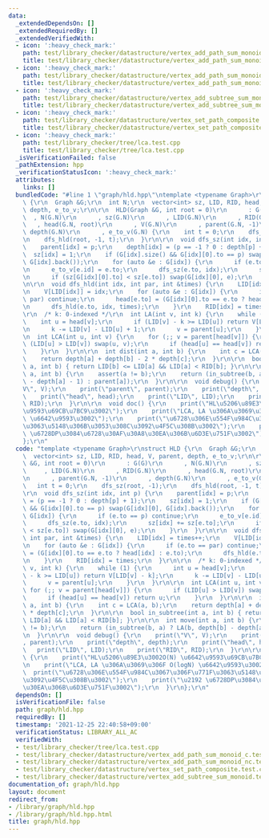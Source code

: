 ```yaml
---
data:
  _extendedDependsOn: []
  _extendedRequiredBy: []
  _extendedVerifiedWith:
  - icon: ':heavy_check_mark:'
    path: test/library_checker/datastructure/vertex_add_path_sum_monoid_c.test.cpp
    title: test/library_checker/datastructure/vertex_add_path_sum_monoid_c.test.cpp
  - icon: ':heavy_check_mark:'
    path: test/library_checker/datastructure/vertex_add_path_sum_monoid_nc.test.cpp
    title: test/library_checker/datastructure/vertex_add_path_sum_monoid_nc.test.cpp
  - icon: ':heavy_check_mark:'
    path: test/library_checker/datastructure/vertex_add_subtree_sum_monoid.test.cpp
    title: test/library_checker/datastructure/vertex_add_subtree_sum_monoid.test.cpp
  - icon: ':heavy_check_mark:'
    path: test/library_checker/datastructure/vertex_set_path_composite.test.cpp
    title: test/library_checker/datastructure/vertex_set_path_composite.test.cpp
  - icon: ':heavy_check_mark:'
    path: test/library_checker/tree/lca.test.cpp
    title: test/library_checker/tree/lca.test.cpp
  _isVerificationFailed: false
  _pathExtension: hpp
  _verificationStatusIcon: ':heavy_check_mark:'
  attributes:
    links: []
  bundledCode: "#line 1 \"graph/hld.hpp\"\ntemplate <typename Graph>\r\nstruct HLD\
    \ {\r\n  Graph &G;\r\n  int N;\r\n  vector<int> sz, LID, RID, head, V, parent,\
    \ depth, e_to_v;\r\n\r\n  HLD(Graph &G, int root = 0)\r\n      : G(G)\r\n    \
    \  , N(G.N)\r\n      , sz(G.N)\r\n      , LID(G.N)\r\n      , RID(G.N)\r\n   \
    \   , head(G.N, root)\r\n      , V(G.N)\r\n      , parent(G.N, -1)\r\n      ,\
    \ depth(G.N)\r\n      , e_to_v(G.N) {\r\n    int t = 0;\r\n    dfs_sz(root, -1);\r\
    \n    dfs_hld(root, -1, t);\r\n  }\r\n\r\n  void dfs_sz(int idx, int p) {\r\n\
    \    parent[idx] = p;\r\n    depth[idx] = (p == -1 ? 0 : depth[p] + 1);\r\n  \
    \  sz[idx] = 1;\r\n    if (G[idx].size() && G[idx][0].to == p) swap(G[idx][0],\
    \ G[idx].back());\r\n    for (auto &e : G[idx]) {\r\n      if (e.to == p) continue;\r\
    \n      e_to_v[e.id] = e.to;\r\n      dfs_sz(e.to, idx);\r\n      sz[idx] += sz[e.to];\r\
    \n      if (sz[G[idx][0].to] < sz[e.to]) swap(G[idx][0], e);\r\n    }\r\n  }\r\
    \n\r\n  void dfs_hld(int idx, int par, int &times) {\r\n    LID[idx] = times++;\r\
    \n    V[LID[idx]] = idx;\r\n    for (auto &e : G[idx]) {\r\n      if (e.to ==\
    \ par) continue;\r\n      head[e.to] = (G[idx][0].to == e.to ? head[idx] : e.to);\r\
    \n      dfs_hld(e.to, idx, times);\r\n    }\r\n    RID[idx] = times;\r\n  }\r\n\
    \r\n  /* k: 0-indexed */\r\n  int LA(int v, int k) {\r\n    while (1) {\r\n  \
    \    int u = head[v];\r\n      if (LID[v] - k >= LID[u]) return V[LID[v] - k];\r\
    \n      k -= LID[v] - LID[u] + 1;\r\n      v = parent[u];\r\n    }\r\n  }\r\n\r\
    \n  int LCA(int u, int v) {\r\n    for (;; v = parent[head[v]]) {\r\n      if\
    \ (LID[u] > LID[v]) swap(u, v);\r\n      if (head[u] == head[v]) return u;\r\n\
    \    }\r\n  }\r\n\r\n  int dist(int a, int b) {\r\n    int c = LCA(a, b);\r\n\
    \    return depth[a] + depth[b] - 2 * depth[c];\r\n  }\r\n\r\n  bool in_subtree(int\
    \ a, int b) { return LID[b] <= LID[a] && LID[a] < RID[b]; }\r\n\r\n  int move(int\
    \ a, int b) {\r\n    assert(a != b);\r\n    return (in_subtree(b, a) ? LA(b, depth[b]\
    \ - depth[a] - 1) : parent[a]);\r\n  }\r\n\r\n  void debug() {\r\n    print(\"\
    V\", V);\r\n    print(\"parent\", parent);\r\n    print(\"depth\", depth);\r\n\
    \    print(\"head\", head);\r\n    print(\"LID\", LID);\r\n    print(\"RID\",\
    \ RID);\r\n  }\r\n\r\n  void doc() {\r\n    print(\"HL\u5206\u89E3\u3002O(N) \u6642\
    \u9593\u69CB\u7BC9\u3002\");\r\n    print(\"LCA, LA \u306A\u3069\u306F O(logN)\
    \ \u6642\u9593\u3002\");\r\n    print(\"\u6728\u306E\u554F\u984C\u3067\u306F\u771F\
    \u3063\u5148\u306B\u3053\u308C\u3092\u4F5C\u308B\u3002\");\r\n    print(\"\u2192\
    \ \u6728DP\u3084\u6728\u30AF\u30A8\u30EA\u306B\u6D3E\u751F\u3002\");\r\n  }\r\n\
    };\r\n"
  code: "template <typename Graph>\r\nstruct HLD {\r\n  Graph &G;\r\n  int N;\r\n\
    \  vector<int> sz, LID, RID, head, V, parent, depth, e_to_v;\r\n\r\n  HLD(Graph\
    \ &G, int root = 0)\r\n      : G(G)\r\n      , N(G.N)\r\n      , sz(G.N)\r\n \
    \     , LID(G.N)\r\n      , RID(G.N)\r\n      , head(G.N, root)\r\n      , V(G.N)\r\
    \n      , parent(G.N, -1)\r\n      , depth(G.N)\r\n      , e_to_v(G.N) {\r\n \
    \   int t = 0;\r\n    dfs_sz(root, -1);\r\n    dfs_hld(root, -1, t);\r\n  }\r\n\
    \r\n  void dfs_sz(int idx, int p) {\r\n    parent[idx] = p;\r\n    depth[idx]\
    \ = (p == -1 ? 0 : depth[p] + 1);\r\n    sz[idx] = 1;\r\n    if (G[idx].size()\
    \ && G[idx][0].to == p) swap(G[idx][0], G[idx].back());\r\n    for (auto &e :\
    \ G[idx]) {\r\n      if (e.to == p) continue;\r\n      e_to_v[e.id] = e.to;\r\n\
    \      dfs_sz(e.to, idx);\r\n      sz[idx] += sz[e.to];\r\n      if (sz[G[idx][0].to]\
    \ < sz[e.to]) swap(G[idx][0], e);\r\n    }\r\n  }\r\n\r\n  void dfs_hld(int idx,\
    \ int par, int &times) {\r\n    LID[idx] = times++;\r\n    V[LID[idx]] = idx;\r\
    \n    for (auto &e : G[idx]) {\r\n      if (e.to == par) continue;\r\n      head[e.to]\
    \ = (G[idx][0].to == e.to ? head[idx] : e.to);\r\n      dfs_hld(e.to, idx, times);\r\
    \n    }\r\n    RID[idx] = times;\r\n  }\r\n\r\n  /* k: 0-indexed */\r\n  int LA(int\
    \ v, int k) {\r\n    while (1) {\r\n      int u = head[v];\r\n      if (LID[v]\
    \ - k >= LID[u]) return V[LID[v] - k];\r\n      k -= LID[v] - LID[u] + 1;\r\n\
    \      v = parent[u];\r\n    }\r\n  }\r\n\r\n  int LCA(int u, int v) {\r\n   \
    \ for (;; v = parent[head[v]]) {\r\n      if (LID[u] > LID[v]) swap(u, v);\r\n\
    \      if (head[u] == head[v]) return u;\r\n    }\r\n  }\r\n\r\n  int dist(int\
    \ a, int b) {\r\n    int c = LCA(a, b);\r\n    return depth[a] + depth[b] - 2\
    \ * depth[c];\r\n  }\r\n\r\n  bool in_subtree(int a, int b) { return LID[b] <=\
    \ LID[a] && LID[a] < RID[b]; }\r\n\r\n  int move(int a, int b) {\r\n    assert(a\
    \ != b);\r\n    return (in_subtree(b, a) ? LA(b, depth[b] - depth[a] - 1) : parent[a]);\r\
    \n  }\r\n\r\n  void debug() {\r\n    print(\"V\", V);\r\n    print(\"parent\"\
    , parent);\r\n    print(\"depth\", depth);\r\n    print(\"head\", head);\r\n \
    \   print(\"LID\", LID);\r\n    print(\"RID\", RID);\r\n  }\r\n\r\n  void doc()\
    \ {\r\n    print(\"HL\u5206\u89E3\u3002O(N) \u6642\u9593\u69CB\u7BC9\u3002\");\r\
    \n    print(\"LCA, LA \u306A\u3069\u306F O(logN) \u6642\u9593\u3002\");\r\n  \
    \  print(\"\u6728\u306E\u554F\u984C\u3067\u306F\u771F\u3063\u5148\u306B\u3053\u308C\
    \u3092\u4F5C\u308B\u3002\");\r\n    print(\"\u2192 \u6728DP\u3084\u6728\u30AF\u30A8\
    \u30EA\u306B\u6D3E\u751F\u3002\");\r\n  }\r\n};\r\n"
  dependsOn: []
  isVerificationFile: false
  path: graph/hld.hpp
  requiredBy: []
  timestamp: '2021-12-25 22:40:58+09:00'
  verificationStatus: LIBRARY_ALL_AC
  verifiedWith:
  - test/library_checker/tree/lca.test.cpp
  - test/library_checker/datastructure/vertex_add_path_sum_monoid_c.test.cpp
  - test/library_checker/datastructure/vertex_add_path_sum_monoid_nc.test.cpp
  - test/library_checker/datastructure/vertex_set_path_composite.test.cpp
  - test/library_checker/datastructure/vertex_add_subtree_sum_monoid.test.cpp
documentation_of: graph/hld.hpp
layout: document
redirect_from:
- /library/graph/hld.hpp
- /library/graph/hld.hpp.html
title: graph/hld.hpp
---
```

